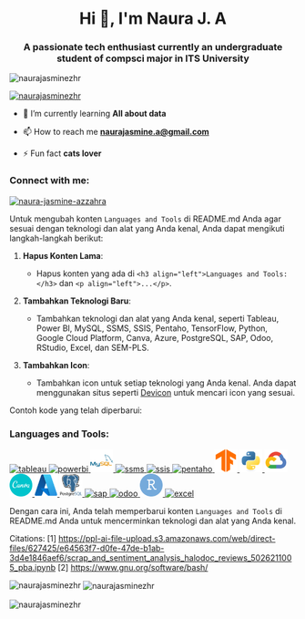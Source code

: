 <h1 align="center">Hi 👋, I'm Naura J. A</h1>
<h3 align="center">A passionate tech enthusiast currently an undergraduate student of compsci major in ITS University</h3>

<p align="left"> <img src="https://komarev.com/ghpvc/?username=naurajasminezhr&label=Profile%20views&color=0e75b6&style=flat" alt="naurajasminezhr" /> </p>

<p align="left"> <a href="https://github.com/ryo-ma/github-profile-trophy"><img src="https://github-profile-trophy.vercel.app/?username=naurajasminezhr" alt="naurajasminezhr" /></a> </p>

- 🌱 I’m currently learning **All about data**

- 📫 How to reach me **naurajasmine.a@gmail.com**

- ⚡ Fun fact **cats lover**

<h3 align="left">Connect with me:</h3>
<p align="left">
<a href="https://linkedin.com/in/naura-jasmine-azzahra" target="blank"><img align="center" src="https://raw.githubusercontent.com/rahuldkjain/github-profile-readme-generator/master/src/images/icons/Social/linked-in-alt.svg" alt="naura-jasmine-azzahra" height="30" width="40" /></a>
</p>

Untuk mengubah konten `Languages and Tools` di README.md Anda agar sesuai dengan teknologi dan alat yang Anda kenal, Anda dapat mengikuti langkah-langkah berikut:

1. **Hapus Konten Lama**:
   - Hapus konten yang ada di `<h3 align="left">Languages and Tools:</h3>` dan `<p align="left">...</p>`.

2. **Tambahkan Teknologi Baru**:
   - Tambahkan teknologi dan alat yang Anda kenal, seperti Tableau, Power BI, MySQL, SSMS, SSIS, Pentaho, TensorFlow, Python, Google Cloud Platform, Canva, Azure, PostgreSQL, SAP, Odoo, RStudio, Excel, dan SEM-PLS.

3. **Tambahkan Icon**:
   - Tambahkan icon untuk setiap teknologi yang Anda kenal. Anda dapat menggunakan situs seperti [Devicon](https://devicon.dev/) untuk mencari icon yang sesuai.

Contoh kode yang telah diperbarui:

<h3 align="left">Languages and Tools:</h3>
<p align="left">
    <a href="https://www.tableau.com/" target="_blank" rel="noreferrer"> 
        <img src="https://raw.githubusercontent.com/devicons/devicon/master/icons/tableau/tableau-original.svg" alt="tableau" width="40" height="40"/> 
    </a> 
    <a href="https://www.powerbi.com/" target="_blank" rel="noreferrer"> 
        <img src="https://raw.githubusercontent.com/devicons/devicon/master/icons/powerbi/powerbi-original.svg" alt="powerbi" width="40" height="40"/> 
    </a> 
    <a href="https://www.mysql.com/" target="_blank" rel="noreferrer"> 
        <img src="https://raw.githubusercontent.com/devicons/devicon/master/icons/mysql/mysql-original-wordmark.svg" alt="mysql" width="40" height="40"/> 
    </a> 
    <a href="https://docs.microsoft.com/en-us/sql/ssms/sql-server-management-studio-ssms?view=sql-server-ver15" target="_blank" rel="noreferrer"> 
        <img src="https://raw.githubusercontent.com/devicons/devicon/master/icons/sql-server/sql-server-original.svg" alt="ssms" width="40" height="40"/> 
    </a> 
    <a href="https://www.microsoft.com/en-us/sql-server/sql-server-bi-developers" target="_blank" rel="noreferrer"> 
        <img src="https://raw.githubusercontent.com/devicons/devicon/master/icons/ssis/ssis-original.svg" alt="ssis" width="40" height="40"/> 
    </a> 
    <a href="https://www.pentaho.com/" target="_blank" rel="noreferrer"> 
        <img src="https://raw.githubusercontent.com/devicons/devicon/master/icons/pentaho/pentaho-original.svg" alt="pentaho" width="40" height="40"/> 
    </a> 
    <a href="https://www.tensorflow.org/" target="_blank" rel="noreferrer"> 
        <img src="https://raw.githubusercontent.com/devicons/devicon/master/icons/tensorflow/tensorflow-original.svg" alt="tensorflow" width="40" height="40"/> 
    </a> 
    <a href="https://www.python.org/" target="_blank" rel="noreferrer"> 
        <img src="https://raw.githubusercontent.com/devicons/devicon/master/icons/python/python-original.svg" alt="python" width="40" height="40"/> 
    </a> 
    <a href="https://cloud.google.com/" target="_blank" rel="noreferrer"> 
        <img src="https://raw.githubusercontent.com/devicons/devicon/master/icons/googlecloud/googlecloud-original.svg" alt="google cloud platform" width="40" height="40"/> 
    </a> 
    <a href="https://www.canva.com/" target="_blank" rel="noreferrer"> 
        <img src="https://raw.githubusercontent.com/devicons/devicon/master/icons/canva/canva-original.svg" alt="canva" width="40" height="40"/> 
    </a> 
    <a href="https://azure.microsoft.com/en-us/" target="_blank" rel="noreferrer"> 
        <img src="https://raw.githubusercontent.com/devicons/devicon/master/icons/azure/azure-original.svg" alt="azure" width="40" height="40"/> 
    </a> 
    <a href="https://www.postgresql.org/" target="_blank" rel="noreferrer"> 
        <img src="https://raw.githubusercontent.com/devicons/devicon/master/icons/postgresql/postgresql-original-wordmark.svg" alt="postgresql" width="40" height="40"/> 
    </a> 
    <a href="https://www.sap.com/" target="_blank" rel="noreferrer"> 
        <img src="https://raw.githubusercontent.com/devicons/devicon/master/icons/sap/sap-original.svg" alt="sap" width="40" height="40"/> 
    </a> 
    <a href="https://www.odoo.com/" target="_blank" rel="noreferrer"> 
        <img src="https://raw.githubusercontent.com/devicons/devicon/master/icons/odoo/odoo-original.svg" alt="odoo" width="40" height="40"/> 
    </a> 
    <a href="https://www.rstudio.com/" target="_blank" rel="noreferrer"> 
        <img src="https://raw.githubusercontent.com/devicons/devicon/master/icons/rstudio/rstudio-original.svg" alt="rstudio" width="40" height="40"/> 
    </a> 
    <a href="https://www.microsoft.com/en-us/microsoft-365/excel" target="_blank" rel="noreferrer"> 
        <img src="https://raw.githubusercontent.com/devicons/devicon/master/icons/microsoftexcel/microsoftexcel-original.svg" alt="excel" width="40" height="40"/> 
    </a> 
  
</p>


Dengan cara ini, Anda telah memperbarui konten `Languages and Tools` di README.md Anda untuk mencerminkan teknologi dan alat yang Anda kenal.

Citations:
[1] https://ppl-ai-file-upload.s3.amazonaws.com/web/direct-files/627425/e64563f7-d0fe-47de-b1ab-3d4e1846aef6/scrap_and_sentiment_analysis_halodoc_reviews_5026211005_pba.ipynb
[2] https://www.gnu.org/software/bash/

<p><img align="left" src="https://github-readme-stats.vercel.app/api/top-langs?username=naurajasminezhr&show_icons=true&locale=en&layout=compact" alt="naurajasminezhr" /></p>

<p>&nbsp;<img align="center" src="https://github-readme-stats.vercel.app/api?username=naurajasminezhr&show_icons=true&locale=en" alt="naurajasminezhr" /></p>

<p><img align="center" src="https://github-readme-streak-stats.herokuapp.com/?user=naurajasminezhr&" alt="naurajasminezhr" /></p>
